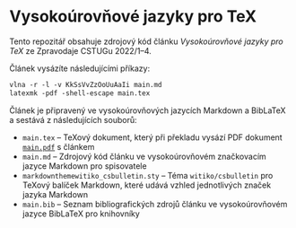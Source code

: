 # Vysokoúrovňové jazyky pro TeX

Tento repozitář obsahuje zdrojový kód článku *Vysokoúrovňové jazyky pro TeX* ze
Zpravodaje CSTUGu 2022/1–4.

Článek vysázíte následujícími příkazy:

``` tex
vlna -r -l -v KkSsVvZzOoUuAaIi main.md
latexmk -pdf -shell-escape main.tex
```

Článek je připravený ve vysokoúrovňových jazycích Markdown a BibLaTeX a sestává
z následujících souborů:

- `main.tex` – TeXový dokument, který při překladu vysází PDF dokument
  [`main.pdf`][1] s článkem
- `main.md` – Zdrojový kód článku ve vysokoúrovňovém značkovacím jazyce Markdown
  pro spisovatele
- `markdownthemewitiko_csbulletin.sty` – Téma `witiko/csbulletin` pro TeXový
  balíček Markdown, které udává vzhled jednotlivých značek jazyka Markdown
- `main.bib` – Seznam bibliografických zdrojů článku ve vysokoúrovňovém jazyce
  BibLaTeX pro knihovníky

 [1]: https://github.com/Witiko/high-level-languages-for-tex/releases/download/latest/main.pdf
